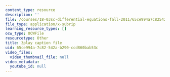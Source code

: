 ```yaml
---
content_type: resource
description: ''
file: /courses/18-03sc-differential-equations-fall-2011/65ce994a7c82542ab290ccd860bab53c_LjqUV6vqwkg.vtt
file_type: application/x-subrip
learning_resource_types: []
ocw_type: OCWFile
resourcetype: Other
title: 3play caption file
uid: 65ce994a-7c82-542a-b290-ccd860bab53c
video_files:
  video_thumbnail_file: null
video_metadata:
  youtube_id: null
---
```

